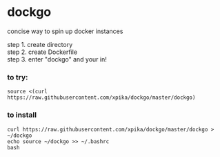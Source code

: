 # dockgo

concise way to spin up docker instances

 step 1. create directory                                                                                                                          
 step 2. create Dockerfile                                                                                                                                                                  
 step 3. enter "dockgo" and your in!        

### to try:

```
source <(curl https://raw.githubusercontent.com/xpika/dockgo/master/dockgo) 
```

### to install
```
curl https://raw.githubusercontent.com/xpika/dockgo/master/dockgo > ~/dockgo
echo source ~/dockgo >> ~/.bashrc
bash
```
